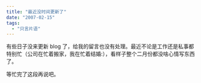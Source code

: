 ```yaml
---
title: "最近没时间更新了"
date: "2007-02-15"
tags: 
  - "只言片语"
---
```


有些日子没来更新 blog 了，给我的留言也没有处理。最近不论是工作还是私事都特别忙（公司在忙着搬家，我在忙着结婚:），看样子整个二月份都没啥心情写东西了。

等忙完了这段再说吧。
